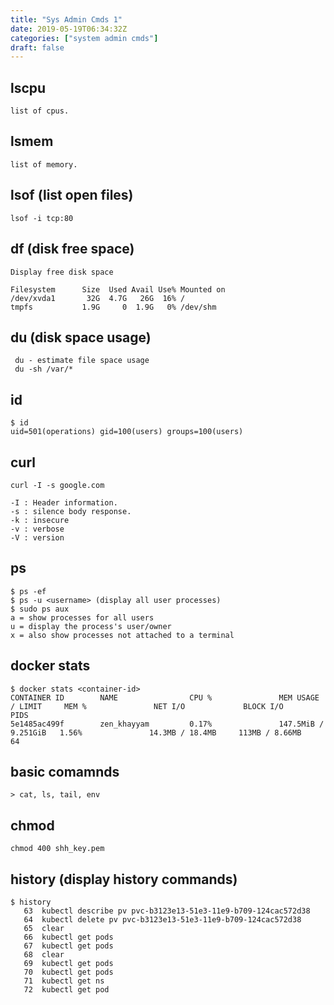 ```yaml
---
title: "Sys Admin Cmds 1"
date: 2019-05-19T06:34:32Z
categories: ["system admin cmds"]
draft: false
---
```

## lscpu
``` language
list of cpus.
```

## lsmem
``` language
list of memory.
```

## lsof (list open files)
``` language
lsof -i tcp:80
```

## df (disk free space)
``` language
Display free disk space  

Filesystem      Size  Used Avail Use% Mounted on
/dev/xvda1       32G  4.7G   26G  16% /
tmpfs           1.9G     0  1.9G   0% /dev/shm

```

## du (disk space usage)
``` language
 du - estimate file space usage
 du -sh /var/*
```
## id
``` language
$ id
uid=501(operations) gid=100(users) groups=100(users)
```

## curl
``` language
curl -I -s google.com

-I : Header information.
-s : silence body response.
-k : insecure
-v : verbose
-V : version
```
## ps
``` language
$ ps -ef 
$ ps -u <username> (display all user processes)
$ sudo ps aux
a = show processes for all users
u = display the process's user/owner
x = also show processes not attached to a terminal
```
## docker stats
``` language
$ docker stats <container-id>
CONTAINER ID        NAME                CPU %               MEM USAGE / LIMIT     MEM %               NET I/O             BLOCK I/O           PIDS
5e1485ac499f        zen_khayyam         0.17%               147.5MiB / 9.251GiB   1.56%               14.3MB / 18.4MB     113MB / 8.66MB      64
```
## basic comamnds
    > cat, ls, tail, env

## chmod 
``` language
chmod 400 shh_key.pem
```

## history (display history commands)
``` language
$ history 
   63  kubectl describe pv pvc-b3123e13-51e3-11e9-b709-124cac572d38 
   64  kubectl delete pv pvc-b3123e13-51e3-11e9-b709-124cac572d38 
   65  clear
   66  kubectl get pods
   67  kubectl get pods
   68  clear
   69  kubectl get pods
   70  kubectl get pods
   71  kubectl get ns
   72  kubectl get pod

```
